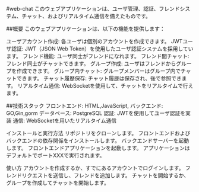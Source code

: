 #web-chat
このウェブアプリケーションは、ユーザ管理、認証、フレンドシステム、チャット、およびリアルタイム通信を備えたものです。

##概要
このウェブアプリケーションは、以下の機能を提供します：

ユーザアカウント作成: 各ユーザは個別のアカウントを作成できます。
JWTユーザ認証: JWT（JSON Web Token）を使用したユーザ認証システムを採用しています。
フレンド機能: ユーザ同士がフレンドになれます。
フレンド間チャット: フレンド同士がチャットできます。
グループ作成: ユーザはフレンドからグループを作成できます。
グループ内チャット: グループメンバーはグループ内でチャットできます。
チャット履歴保存: チャット履歴は保存され、後で参照できます。
リアルタイム通信: WebSocketを使用して、チャットをリアルタイムで行えます。

##技術スタック
フロントエンド: HTML,JavaScript,
バックエンド: GO,Gin,gorm
データベース: PostgreSQL
認証: JWTを使用してユーザ認証を実装
通信: WebSocketを用いたリアルタイム通信

インストールと実行方法
リポジトリをクローンします。
フロントエンドおよびバックエンドの依存関係をインストールします。
バックエンドサーバーを起動します。
フロントエンドアプリケーションを起動します。
アプリケーションはデフォルトでポートXXXで実行されます。

使い方
アカウントを作成するか、すでにあるアカウントでログインします。
フレンドリクエストを送信し、フレンドを追加します。
チャットを開始するか、グループを作成してチャットを開始します。
